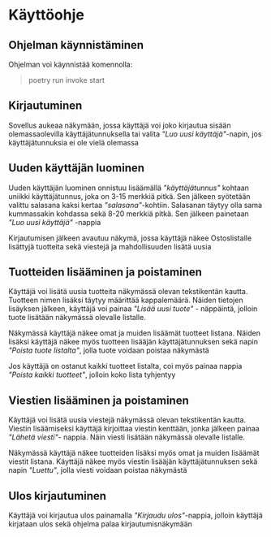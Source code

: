 # Käyttöohje

## Ohjelman käynnistäminen

Ohjelman voi käynnistää komennolla:

> poetry run invoke start

## Kirjautuminen

Sovellus aukeaa näkymään, jossa käyttäjä voi joko kirjautua sisään olemassaolevilla käyttäjätunnuksella tai valita *"Luo uusi käyttäjä"*-napin, jos käyttäjätunnuksia ei ole vielä olemassa

## Uuden käyttäjän luominen

Uuden käyttäjän luominen onnistuu lisäämällä *"käyttäjätunnus"* kohtaan uniikki käyttäjätunnus, joka on 3-15 merkkiä pitkä. Sen jälkeen syötetään valittu salasana kaksi kertaa *"salasana"*-kohtiin. Salasanan täytyy olla sama kummassakin kohdassa sekä 8-20 merkkiä pitkä. Sen jälkeen painetaan *"Luo uusi käyttäjä"* -nappia

Kirjautumisen jälkeen avautuu näkymä, jossa käyttäjä näkee Ostoslistalle lisättyjä tuotteita sekä viestejä ja mahdollisuuden lisätä uusia

## Tuotteiden lisääminen ja poistaminen

Käyttäjä voi lisätä uusia tuotteita näkymässä olevan tekstikentän kautta. Tuotteen nimen lisäksi täytyy määrittää kappalemäärä. Näiden tietojen lisäyksen jälkeen, käyttäjä voi painaa *"Lisää uusi tuote"* - näppäintä, jolloin tuote lisätään näkymässä olevalle listalle. 
 
Näkymässä käyttäjä näkee omat ja muiden lisäämät tuotteet listana. Näiden lisäksi käyttäjä näkee myös tuotteen lisääjän käyttäjätunnuksen sekä napin *"Poista tuote listalta"*, jolla tuote voidaan poistaa näkymästä

Jos käyttäjä on ostanut kaikki tuotteet listalta, coi myös painaa nappia *"Poista kaikki tuotteet"*, jolloin koko lista tyhjentyy

## Viestien lisääminen ja poistaminen

Käyttäjä voi lisätä uusia viestejä näkymässä olevan tekstikentän kautta. Viestin lisäämiseksi käyttäjä kirjoittaa viestin kenttään, jonka jälkeen painaa *"Lähetä viesti"*- nappia. Näin viesti lisätään näkymässä olevalle listalle. 

Näkymässä käyttäjä näkee tuotteiden lisäksi myös omat ja muiden lisäämät viestit listana. Käyttäjä näkee myös viestin lisääjän käyttäjätunnuksen sekä napin *"Luettu"*, jolla viesti voidaan poistaa näkymästä

## Ulos kirjautuminen

Käyttäjä voi kirjautua ulos painamalla *"Kirjaudu ulos"*-nappia, jolloin käyttäjä kirjataan ulos sekä ohjelma palaa kirjautumisnäkymään